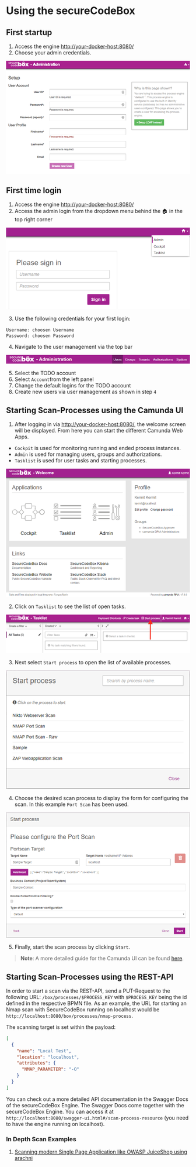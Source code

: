 # Using the secureCodeBox

## First startup

1. Access the engine [http://your-docker-host:8080/](http://localhost:8080)
2. Choose your admin credentials.

![Admin setup ](..//resources/first_startup_screen.png)

## First time login

1. Access the engine [http://your-docker-host:8080/](http://localhost:8080)
2. Access the admin login from the dropdown menu behind the 🏠 in the top right corner

![Admin Section](../resources/adminSection.png)

3. Use the following credentials for your first login:
```
Username: choosen Username
Password: choosen Password
```
4. Navigate to the user management via the top bar

![User management](../resources/userManagement.png)

5. Select the TODO account
6. Select `Account`from the left panel
7. Change the default logins for the TODO account
8. Create new users via user management as shown in step `4`

## Starting Scan-Processes using the Camunda UI

1. After logging in via [http://your-docker-host:8080/](http://localhost:8080), the welcome screen will be displayed. From here you can start the different Camunda Web Apps.

* `Cockpit` is used for monitoring running and ended process instances.
* `Admin` is used for managing users, groups and authorizations.
* `Tasklist` is used for user tasks and starting processes.

![Camunda Welcome Screen](../resources/welcome.png)

2. Click on `Tasklist` to see the list of open tasks.

![Camunda Tasklist Screen](../resources/tasklist.png)

3. Next select `Start process` to open the list of available processes.

![List of process definitions](../resources/processDefinitions.png)

4. Choose the desired scan process to display the form for configuring the scan. In this example `Port Scan` has been used.

![Configure a scan](../resources/configureScan.png)

5. Finally, start the scan process by clicking `Start`.

> **Note**: A more detailed guide for the Camunda UI can be found [here][camundaWebApps].

[camundaWebApps]: https://docs.camunda.org/manual/7.8/webapps/


## Starting Scan-Processes using the REST-API

In order to start a scan via the REST-API, send a PUT-Request to the following URL:
`/box/processes/$PROCESS_KEY` with `$PROCESS_KEY` being the id defined in the respective BPMN file. As an example, the URL for starting an Nmap scan with SecureCodeBox running on localhost would be `http://localhost:8080/box/processes/nmap-process`.

The scanning target is set within the payload:

```json
[
  {
    "name": "Local Test",
    "location": "localhost",
    "attributes": {
      "NMAP_PARAMETER": "-O"
    }
  }
]
```

You can check out a more detailed API documentation in the Swagger Docs of the secureCodeBox Engine. The Swagger Docs come together with the secureCodeBox Engine. You can access it at `http://localhost:8080/swagger-ui.html#/scan-process-resource` (you need to have the engine running on localhost).

### In Depth Scan Examples

1. [Scanning modern Single Page Application like OWASP JuiceShop using arachni](./usage-examples/arachni-juice-shop-example.md)
